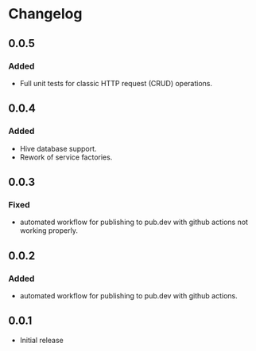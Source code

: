 # Changelog

## 0.0.5

### Added

- Full unit tests for classic HTTP request (CRUD) operations.

## 0.0.4

### Added

- Hive database support.
- Rework of service factories.

## 0.0.3

### Fixed

- automated workflow for publishing to pub.dev with github actions not working properly.

## 0.0.2

### Added

- automated workflow for publishing to pub.dev with github actions.

## 0.0.1

- Initial release
